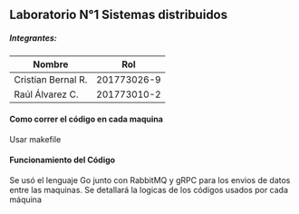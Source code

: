 ## Laboratorio N°1 Sistemas distribuidos
##### Integrantes:

| Nombre  |   Rol|
| ------------ | ------------ |
| Cristian Bernal R.  | 201773026-9   |
|  Raúl Álvarez C. |  201773010-2 |



#### Como correr el código en cada maquina
Usar makefile

#### Funcionamiento del Código
Se usó el lenguaje Go junto con RabbitMQ y gRPC para los envios de datos entre las maquinas. Se detallará la logicas de los códigos usados por cada máquina
